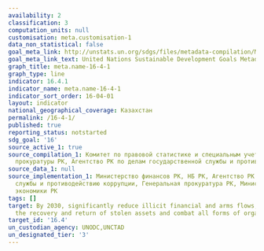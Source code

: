 ```yaml
---
availability: 2
classification: 3
computation_units: null
customisation: meta.customisation-1
data_non_statistical: false
goal_meta_link: http://unstats.un.org/sdgs/files/metadata-compilation/Metadata-Goal-16.pdf
goal_meta_link_text: United Nations Sustainable Development Goals Metadata (pdf 1361kB)
graph_title: meta.name-16-4-1
graph_type: line
indicator: 16.4.1
indicator_name: meta.name-16-4-1
indicator_sort_order: 16-04-01
layout: indicator
national_geographical_coverage: Казахстан
permalink: /16-4-1/
published: true
reporting_status: notstarted
sdg_goal: '16'
source_active_1: true
source_compilation_1: Комитет по правовой статистике и специальным учетам Генеральной
  прокуратуры РК, Агентство РК по делам государственной службы и противодействию коррупции
source_data_1: null
source_implementation_1: Министерство финансов РК, НБ РК, Агентство РК по делам государственной
  службы и противодействию коррупции, Генеральная прокуратура РК, Министерство национальной
  экономики РК
tags: []
target: By 2030, significantly reduce illicit financial and arms flows, strengthen
  the recovery and return of stolen assets and combat all forms of organized crime
target_id: '16.4'
un_custodian_agency: UNODC,UNCTAD
un_designated_tier: '3'
---
```

